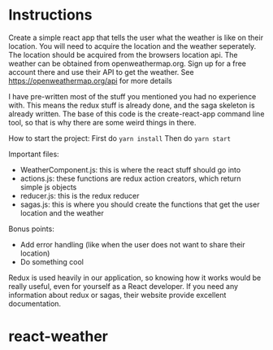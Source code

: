 # Instructions

Create a simple react app that tells the user what the weather is like on their location. You will need to acquire the location and the weather seperately. The location should be acquired from the browsers location api. The weather can be obtained from openweathermap.org. Sign up for a free account there and use their API to get the weather. See https://openweathermap.org/api for more details

I have pre-written most of the stuff you mentioned you had no experience with. This means the redux stuff is already done, and the saga skeleton is already written. The base of this code is the create-react-app command line tool, so that is why there are some weird things in there.

How to start the project:
First do `yarn install`
Then do `yarn start`

Important files:
- WeatherComponent.js: this is where the react stuff should go into
- actions.js: these functions are redux action creators, which return simple js objects
- reducer.js: this is the redux reducer
- sagas.js: this is where you should create the functions that get the user location and the weather

Bonus points:
- Add error handling (like when the user does not want to share their location)
- Do something cool

Redux is used heavily in our application, so knowing how it works would be really useful, even for yourself as a React developer. If you need any information about redux or sagas, their website provide excellent documentation.
# react-weather
